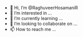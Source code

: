 - 👋 Hi, I’m @RaghuveerHosamaniR
- 👀 I’m interested in ...
- 🌱 I’m currently learning ...
- 💞️ I’m looking to collaborate on ...
- 📫 How to reach me ...

<!---
RaghuveerHosamaniR/RaghuveerHosamaniR is a ✨ special ✨ repository because its `README.md` (this file) appears on your GitHub profile.
You can click the Preview link to take a look at your changes.
--->
